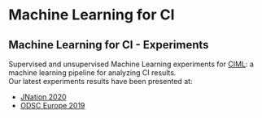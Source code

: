 # Machine Learning for CI
## Machine Learning for CI - Experiments
Supervised and unsupervised Machine Learning experiments for [CIML](https://github.com/mtreinish/ciml): a machine learning pipeline for analyzing CI results. 
<br> Our latest experiments results have been presented at:
* [JNation 2020](https://www.youtube.com/watch?v=kihanjsxJ2w)
* [ODSC Europe 2019](https://www.dropbox.com/sh/8pul23zevii3k25/AAD5ITWfOgLZPKagXiVW9jrga/avise%204%206.mov?dl=0)
